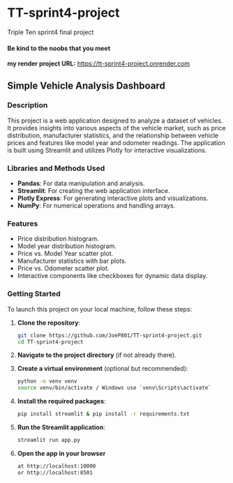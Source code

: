 # TT-sprint4-project
Triple Ten sprint4 final project

#### **Be kind to the noobs that you meet**

**my render project URL:**   https://tt-sprint4-project.onrender.com

## Simple Vehicle Analysis Dashboard

### Description

This project is a web application designed to analyze a dataset of vehicles. It provides insights into various aspects of the vehicle market, such as price distribution, manufacturer statistics, and the relationship between vehicle prices and features like model year and odometer readings. The application is built using Streamlit and utilizes Plotly for interactive visualizations.

### Libraries and Methods Used

- **Pandas**: For data manipulation and analysis.
- **Streamlit**: For creating the web application interface.
- **Plotly Express**: For generating interactive plots and visualizations.
- **NumPy**: For numerical operations and handling arrays.

### Features

- Price distribution histogram.
- Model year distribution histogram.
- Price vs. Model Year scatter plot.
- Manufacturer statistics with bar plots.
- Price vs. Odometer scatter plot.
- Interactive components like checkboxes for dynamic data display.

### Getting Started

To launch this project on your local machine, follow these steps:

1. **Clone the repository**:
   ```bash
   git clone https://github.com/JoeP801/TT-sprint4-project.git
   cd TT-sprint4-project

2. **Navigate to the project directory** (if not already there).

3. **Create a virtual environment** (optional but recommended):
   ```bash
   python -m venv venv
   source venv/bin/activate / Windows use `venv\Scripts\activate`

4. **Install the required packages**:
   ```bash
   pip install streamlit & pip install -r requirements.txt

5. **Run the Streamlit application**:
   ```bash
   streamlit run app.py

6. **Open the app in your browser** 
   ```bash
   at http://localhost:10000
   or http://localhost:8501
   
